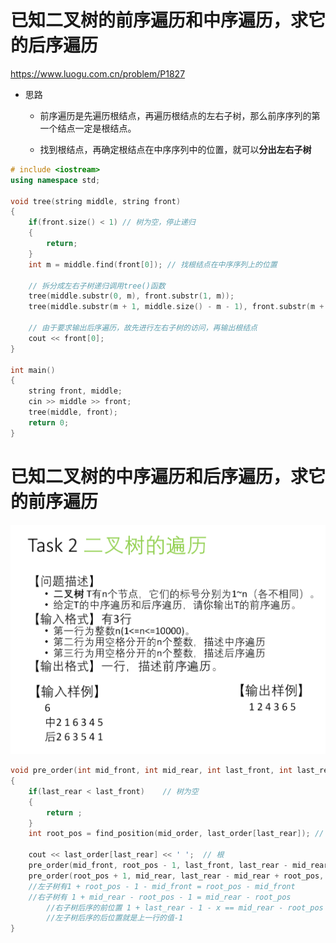 # 已知二叉树的前序遍历和中序遍历，求它的后序遍历
<https://www.luogu.com.cn/problem/P1827>

* 思路
    * 前序遍历是先遍历根结点，再遍历根结点的左右子树，那么前序序列的第一个结点一定是根结点。

    * 找到根结点，再确定根结点在中序序列中的位置，就可以**分出左右子树**

```cpp
# include <iostream>
using namespace std;

void tree(string middle, string front)
{
    if(front.size() < 1) // 树为空，停止递归
    {
        return;
    }
    int m = middle.find(front[0]); // 找根结点在中序序列上的位置
    
    // 拆分成左右子树递归调用tree()函数
    tree(middle.substr(0, m), front.substr(1, m)); 
    tree(middle.substr(m + 1, middle.size() - m - 1), front.substr(m + 1, middle.size() - m - 1));
    
    // 由于要求输出后序遍历，故先进行左右子树的访问，再输出根结点
    cout << front[0];
}

int main()
{
    string front, middle;
    cin >> middle >> front;
    tree(middle, front);
    return 0;
}
```

# 已知二叉树的中序遍历和后序遍历，求它的前序遍历

![Alt text](image-695.png)

```cpp
void pre_order(int mid_front, int mid_rear, int last_front, int last_rear)
{
    if(last_rear < last_front)    // 树为空
    {
        return ;
    }
    int root_pos = find_position(mid_order, last_order[last_rear]); // 根结点在中序序列上的位置
    
    cout << last_order[last_rear] << ' ';  // 根 
    pre_order(mid_front, root_pos - 1, last_front, last_rear - mid_rear + root_pos - 1);    // 左
    pre_order(root_pos + 1, mid_rear, last_rear - mid_rear + root_pos, last_rear - 1);      // 右
    //左子树有1 + root_pos - 1 - mid_front = root_pos - mid_front
    //右子树有 1 + mid_rear - root_pos - 1 = mid_rear - root_pos
        //右子树后序的前位置 1 + last_rear - 1 - x == mid_rear - root_pos   ->  x = last_rear - mid_rear + root_pos
        //左子树后序的后位置就是上一行的值-1
}
```